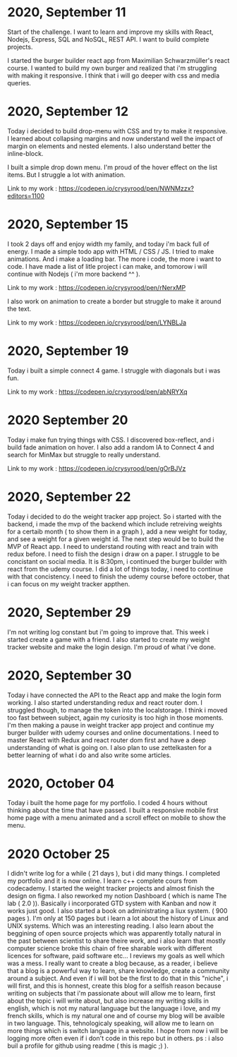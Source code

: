 # 2020, September 11
Start of the challenge.
I want to learn and improve my skills with React, Nodejs, Express, SQL and NoSQL, REST API. I want to build complete projects.

I started the burger builder react app from Maximilian Schwarzmüller's react course. I wanted to build my own burger and realized that i'm struggling with making it responsive. I think that i will go deeper with css and media queries.

# 2020, September 12
Today i decided to build drop-menu with CSS and try to make it responsive.
I learned about collapsing margins and now understand well the impact of margin on elements and nested elements. I also understand better the inline-block.

I built a simple drop down menu. I'm proud of the hover effect on the list items. But I struggle a lot with animation.

Link to my work : https://codepen.io/crysyrood/pen/NWNMzzx?editors=1100

# 2020, September 15
I took 2 days off and enjoy width my family, and today i'm back full of energy.
I made a simple todo app with HTML / CSS / JS. I tried to make animations. And i make a loading bar. The more i code, the more i want to code. I have made a list of litle project i can make, and tomorow i will continue with Nodejs ( i'm more backend ^^ ).

Link to my work : https://codepen.io/crysyrood/pen/rNerxMP

I also work on animation to create a border but struggle to make it around the text.

Link to my work : https://codepen.io/crysyrood/pen/LYNBLJa 

# 2020, September 19
Today i built a simple connect 4 game. I struggle with diagonals but i was fun.

Link to my work : https://codepen.io/crysyrood/pen/abNRYXq

# 2020 September 20
Today i make fun trying things with CSS. I discovered box-reflect, and i build fade animation on hover.
I also add a random IA to Connect 4 and search for MinMax but struggle to really understand.

Link to my work : https://codepen.io/crysyrood/pen/gOrBJVz

# 2020, September 22
Today i decided to do the weight tracker app project. So i started with the backend, i made the mvp of the backend which include retreiving weights for a certaib month ( to show them in a graph ), add a new weight for today, and see a weight for a given weight id. The next step would be to build the MVP of React app. I need to understand routing with react and train with redux before. I need to fiish the design i draw on a paper. I struggle to be concistant on social media. It is 8:30pm, i continued the burger builder with react from the udemy course. I did a lot of things today, i need to continue with that concistency. I need to finish the udemy course before october, that i can focus on my weight tracker appthen.

# 2020, September 29
I'm not writing log constant but i'm going to improve that. This week i started create a game with a friend. I also started to create my weight tracker website and make the login design. I'm proud of what i've done.

# 2020, September 30
Today i have connected the API to the React app and make the login form working. I also started understanding redux and react router dom. I struggled though, to manage the token into the localstorage. I think i moved too fast between subject, again my curiosity is too high in those moments. I'm then making a pause in weight tracker app project and continue my burger builder with udemy courses and online documentations. I need to master React with Redux and react router dom first and have a deep understanding of what is going on. I also plan to use zettelkasten for a better learning of what i do and also write some articles.

# 2020, October 04
Today i built the  home page for my portfolio. I coded 4 hours without thinking about the time that have passed. I built a responsive mobile first home page with a menu animated and a scroll effect on mobile to show the menu.

# 2020 October 25
I didn't write log for a while ( 21 days ), but i did many things. I completed my portfolio and it is now online. I learn c++ complete cours from codecademy. I started the weight tracker projects and almost finish the design on figma. I also reworked my notion Dashboard ( which is name The lab ( 2.0 )). Basically i incorporated GTD system with Kanban and now it works just good. I also started a book on administrating a liux system. ( 900 pages ). I'm only at 150 pages but i learn a lot about the history of Linux and UNIX systems. Which was an interesting reading. I also learn about the beggining of open source projects which was apparently totally natural in the past between scientist to share theire work, and i also learn that mostly computer science broke this chain of free sharable work with different licences for software, paid software etc...
I reviews my goals as well which was a mess. I really want to create a blog because, as a reader, i believe that a blog is a powerful way to learn, share knowledge, create a community around a subject. And even if i will bot be the first to do that in this "niche", i will first, and this is honnest, create this blog for a selfish reason because writing on subjects that i'm passionate about will allow me to learn, first about the topic i will write about, but also increase my writing skills in english, which is not my natural language but the language i love, and my french skills, which is my natural one and of course my blog will be avaible in two language. This, tehnologicaly speaking, will allow me to learn on more things which is switch language in a website. I hope from now i will be logging more often even if i don't code in this repo but in others.
ps : i also buil a profile for github using readme ( this is magic ;) ).

